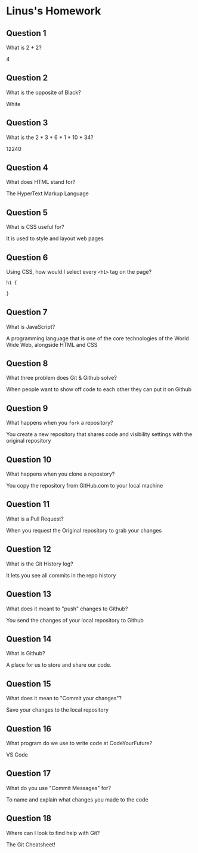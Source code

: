 # Linus's Homework

## Question 1

What is 2 + 2?

4

## Question 2

What is the opposite of Black?

White

## Question 3

What is the  2 * 3 * 6 * 1 * 10 * 34?

12240

## Question 4 

What does HTML stand for?

The HyperText Markup Language

## Question 5

What is CSS useful for?

It is used to style and layout web pages

## Question 6

Using CSS, how would I select every `<h1>` tag on the page?

```css
h1 {

}
```

## Question 7

What is JavaScript?

A programming language that is one of the core technologies of the World Wide Web, alongside HTML and CSS

## Question 8

What three problem does Git & Github solve?

When people want to show off code to each other they can put it on Github

## Question 9

What happens when you `fork` a repository?

You create a new repository that shares code and visibility settings with the original repository

## Question 10 

What happens when you clone a repostory?

You copy the repository from GitHub.com to your local machine

## Question 11

What is a Pull Request?

When you request the Original repository to grab your changes

## Question 12

What is the Git History log?

It lets you see all commits in the repo history

## Question 13

What does it meant to "push" changes to Github?

You send the changes of your local repository to Github

## Question 14

What is Github?

A place for us to store and share our code.

## Question 15

What does it mean to "Commit your changes"?

 Save your changes to the local repository

## Question 16

What program do we use to write code at CodeYourFuture?

VS Code

## Question 17

What do you use "Commit Messages" for?

To name and explain what changes you made to the code

## Question 18

Where can I look to find help with Git?

The Git Cheatsheet!
